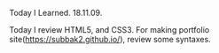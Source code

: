 Today I Learned. 18.11.09.

Today I review HTML5, and CSS3. For making portfolio site(https://subbak2.github.io/), review some syntaxes.
